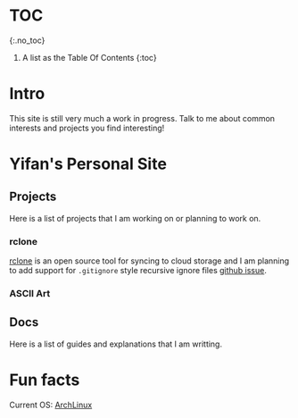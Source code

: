 # TOC
{:.no_toc}
1. A list as the Table Of Contents
{:toc}

# Intro
This site is still very much a work in progress. Talk to me about common interests and projects you find interesting!
# Yifan's Personal Site

## Projects
Here is a list of projects that I am working on or planning to work on.
### rclone
[rclone](https://rclone.org) is an open source tool for syncing to cloud storage and I am planning to add support for `.gitignore` style recursive ignore files [github issue](https://github.com/rclone/rclone/issues/671).

### ASCII Art

## Docs
Here is a list of guides and explanations that I am writting.

# Fun facts
Current OS: [ArchLinux](https://www.archlinux.org)